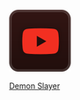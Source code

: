 [![Test](youtube.svg)](https://youtube.com)

[Demon Slayer](https://dankestfke.github.io/files/other/Practical%20Work%201%20-%20Web%20Design%20Technologies/index.html)
